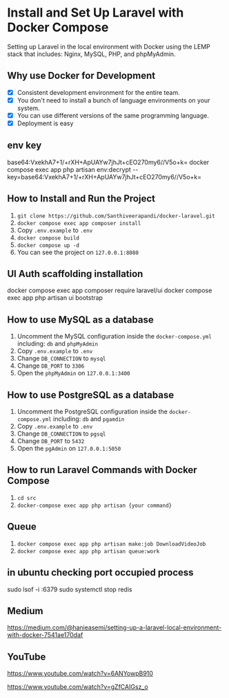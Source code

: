 # Install and Set Up Laravel with Docker Compose

Setting up Laravel in the local environment with Docker using the LEMP stack that includes: Nginx, MySQL, PHP, and phpMyAdmin.

## Why use Docker for Development

- [x] Consistent development environment for the entire team.
- [x] You don't need to install a bunch of language environments on your system.
- [x] You can use different versions of the same programming language.
- [x] Deployment is easy

## env key
base64:VxekhA7+1/+rXH+ApUAYw7jhJt+cEO270my6//V5o+k=
docker compose exec app php artisan env:decrypt --key=base64:VxekhA7+1/+rXH+ApUAYw7jhJt+cEO270my6//V5o+k=

## How to Install and Run the Project

1. ``` git clone https://github.com/Santhiveerapandi/docker-laravel.git ```
2. ``` docker compose exec app composer install ```
3. Copy ```.env.example``` to ```.env```
4. ```docker compose build```
5. ```docker compose up -d```
6. You can see the project on ```127.0.0.1:8080```

## UI Auth scaffolding installation
docker compose exec app composer require laravel/ui
docker compose exec app php artisan ui bootstrap

## How to use MySQL as a database

1. Uncomment the MySQL configuration inside the ```docker-compose.yml``` including: ```db``` and ```phpMyAdmin```
2. Copy ```.env.example``` to ```.env```
3. Change ```DB_CONNECTION``` to ```mysql```
4. Change ```DB_PORT``` to ```3306```
5. Open the ```phpMyAdmin``` on ```127.0.0.1:3400```

## How to use PostgreSQL as a database

1. Uncomment the PostgreSQL configuration inside the ```docker-compose.yml``` including: ```db``` and ```pgamdin```
2. Copy ```.env.example``` to ```.env```
3. Change ```DB_CONNECTION``` to ```pgsql```
4. Change ```DB_PORT``` to ```5432```
5. Open the ```pgAdmin``` on ```127.0.0.1:5050```

## How to run Laravel Commands with Docker Compose

1. ```cd src```
2. ```docker-compose exec app php artisan {your command}``` 


## Queue
1. ```docker compose exec app php artisan make:job DownloadVideoJob```
2. ```docker compose exec app php artisan queue:work```

## in ubuntu checking port occupied process
sudo lsof -i :6379
sudo systemctl stop redis

## Medium

https://medium.com/@hanieasemi/setting-up-a-laravel-local-environment-with-docker-7541ae170daf

## YouTube 

https://www.youtube.com/watch?v=6ANYowpB910

https://www.youtube.com/watch?v=gZfCAIGsz_o

